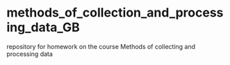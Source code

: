 # methods_of_collection_and_processing_data_GB
repository for homework on the course Methods of collecting and processing data
